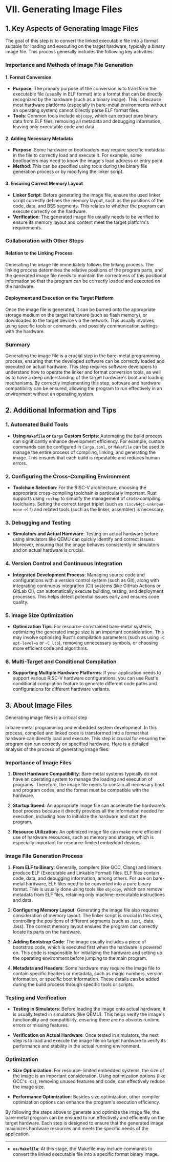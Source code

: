 # VII. Generating Image Files

## 1. Key Aspects of Generating Image Files

The goal of this step is to convert the linked executable file into a format suitable for loading and executing on the target hardware, typically a binary image file. This process generally includes the following key activities:

### Importance and Methods of Image File Generation

#### 1. **Format Conversion**

   - **Purpose**: The primary purpose of the conversion is to transform the executable file (usually in ELF format) into a format that can be directly recognized by the hardware (such as a binary image). This is because most hardware platforms (especially in bare-metal environments without an operating system) cannot directly parse ELF format files.
   - **Tools**: Common tools include `objcopy`, which can extract pure binary data from ELF files, removing all metadata and debugging information, leaving only executable code and data.

#### 2. **Adding Necessary Metadata**

   - **Purpose**: Some hardware or bootloaders may require specific metadata in the file to correctly load and execute it. For example, some bootloaders may need to know the image's load address or entry point.
   - **Method**: This can be specified using tools during the binary file generation process or by modifying the linker script.

#### 3. **Ensuring Correct Memory Layout**

   - **Linker Script**: Before generating the image file, ensure the used linker script correctly defines the memory layout, such as the positions of the code, data, and BSS segments. This relates to whether the program can execute correctly on the hardware.
   - **Verification**: The generated image file usually needs to be verified to ensure its memory layout and content meet the target platform's requirements.

### Collaboration with Other Steps

#### Relation to the Linking Process

Generating the image file immediately follows the linking process. The linking process determines the relative positions of the program parts, and the generated image file needs to maintain the correctness of this positional information so that the program can be correctly loaded and executed on the hardware.

#### Deployment and Execution on the Target Platform

Once the image file is generated, it can be burned onto the appropriate storage medium on the target hardware (such as flash memory), or downloaded to the target device via the network. This usually involves using specific tools or commands, and possibly communication settings with the hardware.

### Summary

Generating the image file is a crucial step in the bare-metal programming process, ensuring that the developed software can be correctly loaded and executed on actual hardware. This step requires software developers to understand how to operate the linker and format conversion tools, as well as to have a deep understanding of the target hardware's boot and loading mechanisms. By correctly implementing this step, software and hardware compatibility can be ensured, allowing the program to run effectively in an environment without an operating system.

## 2. Additional Information and Tips

### 1. **Automated Build Tools**

   - **Using `Makefile` or `Cargo` Custom Scripts**: Automating the build process can significantly enhance development efficiency. For example, custom commands can be configured in `Cargo.toml`, or `Makefile` can be used to manage the entire process of compiling, linking, and generating the image. This ensures that each build is repeatable and reduces human errors.

### 2. **Configuring the Cross-Compiling Environment**

   - **Toolchain Selection**: For the RISC-V architecture, choosing the appropriate cross-compiling toolchain is particularly important. Rust supports using `rustup` to simplify the management of cross-compiling toolchains. Setting the correct target triplet (such as `riscv64gc-unknown-none-elf`) and related tools (such as the linker, assembler) is necessary.

### 3. **Debugging and Testing**

   - **Simulators and Actual Hardware**: Testing on actual hardware before using simulators like QEMU can quickly identify and correct issues. Moreover, ensuring that the image behaves consistently in simulators and on actual hardware is crucial.

### 4. **Version Control and Continuous Integration**

   - **Integrated Development Process**: Managing source code and configurations with a version control system (such as Git), along with integrating continuous integration (CI) systems (like GitHub Actions or GitLab CI), can automatically execute building, testing, and deployment processes. This helps detect potential issues early and ensures code quality.

### 5. **Image Size Optimization**

   - **Optimization Tips**: For resource-constrained bare-metal systems, optimizing the generated image size is an important consideration. This may involve optimizing Rust's compilation parameters (such as using `-C opt-level=s` or `-C lto`), removing unnecessary symbols, or choosing more efficient code and algorithms.

### 6. **Multi-Target and Conditional Compilation**

   - **Supporting Multiple Hardware Platforms**: If your application needs to support various RISC-V hardware configurations, you can use Rust's conditional compilation feature to generate different code paths and configurations for different hardware variants.

## 3. About Image Files

Generating image files is a critical step

 in bare-metal programming and embedded system development. In this process, compiled and linked code is transformed into a format that hardware can directly load and execute. This step is crucial for ensuring the program can run correctly on specified hardware. Here is a detailed analysis of the process of generating image files:

### Importance of Image Files

1. **Direct Hardware Compatibility**: Bare-metal systems typically do not have an operating system to manage the loading and execution of programs. Therefore, the image file needs to contain all necessary boot and program codes, and the format must be compatible with the hardware.

2. **Startup Speed**: An appropriate image file can accelerate the hardware's boot process because it directly provides all the information needed for execution, including how to initialize the hardware and start the program.

3. **Resource Utilization**: An optimized image file can make more efficient use of hardware resources, such as memory and storage, which is especially important for resource-limited embedded devices.

### Image File Generation Process

1. **From ELF to Binary**: Generally, compilers (like GCC, Clang) and linkers produce ELF (Executable and Linkable Format) files. ELF files contain code, data, and debugging information, among others. For use on bare-metal hardware, ELF files need to be converted into a pure binary format. This is usually done using tools like `objcopy`, which can remove metadata from ELF files, retaining only machine-executable instructions and data.

2. **Configuring Memory Layout**: Generating the image file also requires consideration of memory layout. The linker script is crucial in this step, controlling the positions of different segments (such as .text, .data, .bss). The correct memory layout ensures the program can correctly locate its parts on the hardware.

3. **Adding Bootstrap Code**: The image usually includes a piece of bootstrap code, which is executed first when the hardware is powered on. This code is responsible for initializing the hardware and setting up the operating environment before jumping to the main program.

4. **Metadata and Headers**: Some hardware may require the image file to contain specific headers or metadata, such as magic numbers, version information, or specific boot information. These details can be added during the build process through specific tools or scripts.

### Testing and Verification

- **Testing in Simulators**: Before loading the image onto actual hardware, it is usually tested in simulators (like QEMU). This helps verify the image's functionality and compatibility, ensuring there are no obvious runtime errors or missing features.

- **Verification on Actual Hardware**: Once tested in simulators, the next step is to load and execute the image file on target hardware to verify its performance and stability in the actual running environment.

### Optimization

- **Size Optimization**: For resource-limited embedded systems, the size of the image is an important consideration. Using optimization options (like GCC's `-Os`), removing unused features and code, can effectively reduce the image size.

- **Performance Optimization**: Besides size optimization, other compiler optimization options can enhance the program's execution efficiency.

By following the steps above to generate and optimize the image file, the bare-metal program can be ensured to run effectively and efficiently on the target hardware. Each step is designed to ensure that the generated image maximizes hardware resources and meets the specific needs of the application.

---

- **`os/Makefile`**: At this stage, the Makefile may include commands to convert the linked executable file into a specific format binary image.